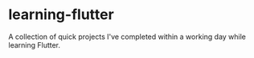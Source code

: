 # learning-flutter
A collection of quick projects I've completed within a working day while learning Flutter.
